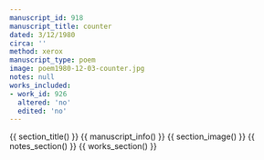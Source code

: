 ```yaml
---
manuscript_id: 918
manuscript_title: counter
dated: 3/12/1980
circa: ''
method: xerox
manuscript_type: poem
image: poem1980-12-03-counter.jpg
notes: null
works_included:
- work_id: 926
  altered: 'no'
  edited: 'no'
---
```


{{ section_title() }}
{{ manuscript_info() }}
{{ section_image() }}
{{ notes_section() }}
{{ works_section() }}
